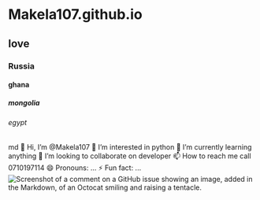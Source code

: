 # Makela107.github.io
## love
### Russia
#### ghana
##### mongolia
###### egypt
md
👋 Hi, I’m @Makela107
👀 I’m interested in python
🌱 I’m currently learning anything
💞️ I’m looking to collaborate on developer
📫 How to reach me call 0710197114
😄 Pronouns: ...
⚡ Fun fact: ...
![Screenshot of a comment on a GitHub issue showing an image, added in the Markdown, of an Octocat smiling and raising a tentacle.](https://myoctocat.com/assets/images/base-octocat.svg)
